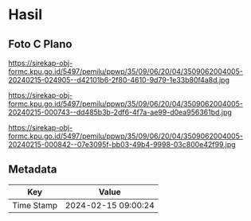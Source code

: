 # Hasil

## Foto C Plano

https://sirekap-obj-formc.kpu.go.id/5497/pemilu/ppwp/35/09/06/20/04/3509062004005-20240215-024905--d42101b6-2f80-4610-9d79-1e33b80f4a8d.jpg

https://sirekap-obj-formc.kpu.go.id/5497/pemilu/ppwp/35/09/06/20/04/3509062004005-20240215-000743--dd485b3b-2df6-4f7a-ae99-d0ea956361bd.jpg

https://sirekap-obj-formc.kpu.go.id/5497/pemilu/ppwp/35/09/06/20/04/3509062004005-20240215-000842--07e3095f-bb03-49b4-9998-03c800e42f99.jpg


## Metadata

| Key        | Value               |
| ---------- | ------------------- |
| Time Stamp | 2024-02-15 09:00:24 |



